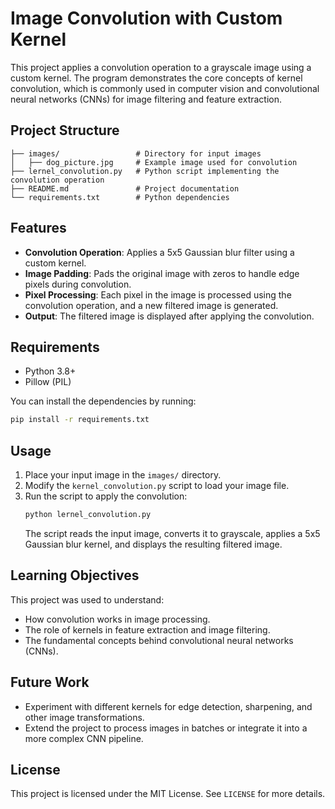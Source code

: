 # Image Convolution with Custom Kernel

This project applies a convolution operation to a grayscale image using a custom kernel. The program demonstrates the core concepts of kernel convolution, which is commonly used in computer vision and convolutional neural networks (CNNs) for image filtering and feature extraction.

## Project Structure
```
├── images/                 # Directory for input images
│   ├── dog_picture.jpg     # Example image used for convolution
├── lernel_convolution.py   # Python script implementing the convolution operation
├── README.md               # Project documentation
└── requirements.txt        # Python dependencies
```

## Features
- **Convolution Operation**: Applies a 5x5 Gaussian blur filter using a custom kernel.
- **Image Padding**: Pads the original image with zeros to handle edge pixels during convolution.
- **Pixel Processing**: Each pixel in the image is processed using the convolution operation, and a new filtered image is generated.
- **Output**: The filtered image is displayed after applying the convolution.

## Requirements
- Python 3.8+
- Pillow (PIL)

You can install the dependencies by running:
```bash
pip install -r requirements.txt
```

## Usage

1. Place your input image in the `images/` directory.
2. Modify the `kernel_convolution.py` script to load your image file.
3. Run the script to apply the convolution:
   ```bash
   python lernel_convolution.py
   ```
   The script reads the input image, converts it to grayscale, applies a 5x5 Gaussian blur kernel, and displays the resulting filtered image.

## Learning Objectives
This project was used to understand:
- How convolution works in image processing.
- The role of kernels in feature extraction and image filtering.
- The fundamental concepts behind convolutional neural networks (CNNs).

## Future Work
- Experiment with different kernels for edge detection, sharpening, and other image transformations.
- Extend the project to process images in batches or integrate it into a more complex CNN pipeline.

## License
This project is licensed under the MIT License. See `LICENSE` for more details.
